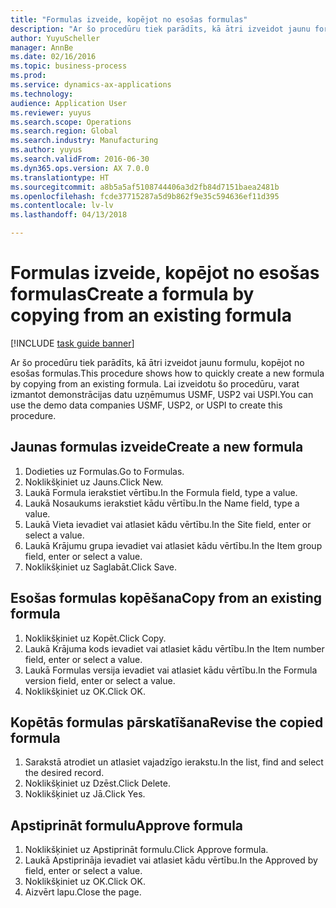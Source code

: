 ```yaml
--- 
title: "Formulas izveide, kopējot no esošas formulas"
description: "Ar šo procedūru tiek parādīts, kā ātri izveidot jaunu formulu, kopējot no esošas formulas."
author: YuyuScheller
manager: AnnBe
ms.date: 02/16/2016
ms.topic: business-process
ms.prod: 
ms.service: dynamics-ax-applications
ms.technology: 
audience: Application User
ms.reviewer: yuyus
ms.search.scope: Operations
ms.search.region: Global
ms.search.industry: Manufacturing
ms.author: yuyus
ms.search.validFrom: 2016-06-30
ms.dyn365.ops.version: AX 7.0.0
ms.translationtype: HT
ms.sourcegitcommit: a8b5a5af5108744406a3d2fb84d7151baea2481b
ms.openlocfilehash: fcde37715287a5d9b862f9e35c594636ef11d395
ms.contentlocale: lv-lv
ms.lasthandoff: 04/13/2018

---
```

# <a name="create-a-formula-by-copying-from-an-existing-formula"></a><span data-ttu-id="dda44-103">Formulas izveide, kopējot no esošas formulas</span><span class="sxs-lookup"><span data-stu-id="dda44-103">Create a formula by copying from an existing formula</span></span>

[!INCLUDE [task guide banner](../../includes/task-guide-banner.md)]

<span data-ttu-id="dda44-104">Ar šo procedūru tiek parādīts, kā ātri izveidot jaunu formulu, kopējot no esošas formulas.</span><span class="sxs-lookup"><span data-stu-id="dda44-104">This procedure shows how to quickly create a new formula by copying from an existing formula.</span></span> <span data-ttu-id="dda44-105">Lai izveidotu šo procedūru, varat izmantot demonstrācijas datu uzņēmumus USMF, USP2 vai USPI.</span><span class="sxs-lookup"><span data-stu-id="dda44-105">You can use the demo data companies USMF, USP2, or USPI to create this procedure.</span></span>


## <a name="create-a-new-formula"></a><span data-ttu-id="dda44-106">Jaunas formulas izveide</span><span class="sxs-lookup"><span data-stu-id="dda44-106">Create a new formula</span></span>
1. <span data-ttu-id="dda44-107">Dodieties uz Formulas.</span><span class="sxs-lookup"><span data-stu-id="dda44-107">Go to Formulas.</span></span>
2. <span data-ttu-id="dda44-108">Noklikšķiniet uz Jauns.</span><span class="sxs-lookup"><span data-stu-id="dda44-108">Click New.</span></span>
3. <span data-ttu-id="dda44-109">Laukā Formula ierakstiet vērtību.</span><span class="sxs-lookup"><span data-stu-id="dda44-109">In the Formula field, type a value.</span></span>
4. <span data-ttu-id="dda44-110">Laukā Nosaukums ierakstiet kādu vērtību.</span><span class="sxs-lookup"><span data-stu-id="dda44-110">In the Name field, type a value.</span></span>
5. <span data-ttu-id="dda44-111">Laukā Vieta ievadiet vai atlasiet kādu vērtību.</span><span class="sxs-lookup"><span data-stu-id="dda44-111">In the Site field, enter or select a value.</span></span>
6. <span data-ttu-id="dda44-112">Laukā Krājumu grupa ievadiet vai atlasiet kādu vērtību.</span><span class="sxs-lookup"><span data-stu-id="dda44-112">In the Item group field, enter or select a value.</span></span>
7. <span data-ttu-id="dda44-113">Noklikšķiniet uz Saglabāt.</span><span class="sxs-lookup"><span data-stu-id="dda44-113">Click Save.</span></span>

## <a name="copy-from-an-existing-formula"></a><span data-ttu-id="dda44-114">Esošas formulas kopēšana</span><span class="sxs-lookup"><span data-stu-id="dda44-114">Copy from an existing formula</span></span>
1. <span data-ttu-id="dda44-115">Noklikšķiniet uz Kopēt.</span><span class="sxs-lookup"><span data-stu-id="dda44-115">Click Copy.</span></span>
2. <span data-ttu-id="dda44-116">Laukā Krājuma kods ievadiet vai atlasiet kādu vērtību.</span><span class="sxs-lookup"><span data-stu-id="dda44-116">In the Item number field, enter or select a value.</span></span>
3. <span data-ttu-id="dda44-117">Laukā Formulas versija ievadiet vai atlasiet kādu vērtību.</span><span class="sxs-lookup"><span data-stu-id="dda44-117">In the Formula version field, enter or select a value.</span></span>
4. <span data-ttu-id="dda44-118">Noklikšķiniet uz OK.</span><span class="sxs-lookup"><span data-stu-id="dda44-118">Click OK.</span></span>

## <a name="revise-the-copied-formula"></a><span data-ttu-id="dda44-119">Kopētās formulas pārskatīšana</span><span class="sxs-lookup"><span data-stu-id="dda44-119">Revise the copied formula</span></span>
1. <span data-ttu-id="dda44-120">Sarakstā atrodiet un atlasiet vajadzīgo ierakstu.</span><span class="sxs-lookup"><span data-stu-id="dda44-120">In the list, find and select the desired record.</span></span>
2. <span data-ttu-id="dda44-121">Noklikšķiniet uz Dzēst.</span><span class="sxs-lookup"><span data-stu-id="dda44-121">Click Delete.</span></span>
3. <span data-ttu-id="dda44-122">Noklikšķiniet uz Jā.</span><span class="sxs-lookup"><span data-stu-id="dda44-122">Click Yes.</span></span>

## <a name="approve-formula"></a><span data-ttu-id="dda44-123">Apstiprināt formulu</span><span class="sxs-lookup"><span data-stu-id="dda44-123">Approve formula</span></span>
1. <span data-ttu-id="dda44-124">Noklikšķiniet uz Apstiprināt formulu.</span><span class="sxs-lookup"><span data-stu-id="dda44-124">Click Approve formula.</span></span>
2. <span data-ttu-id="dda44-125">Laukā Apstiprināja ievadiet vai atlasiet kādu vērtību.</span><span class="sxs-lookup"><span data-stu-id="dda44-125">In the Approved by field, enter or select a value.</span></span>
3. <span data-ttu-id="dda44-126">Noklikšķiniet uz OK.</span><span class="sxs-lookup"><span data-stu-id="dda44-126">Click OK.</span></span>
4. <span data-ttu-id="dda44-127">Aizvērt lapu.</span><span class="sxs-lookup"><span data-stu-id="dda44-127">Close the page.</span></span>


